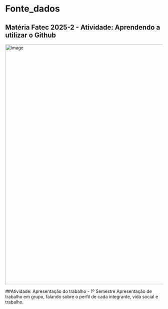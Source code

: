 # Fonte_dados
## Matéria Fatec 2025-2 - Atividade: Aprendendo a utilizar o Github
<img width="1654" height="765" alt="image" src="https://github.com/user-attachments/assets/d7178eac-9723-42ba-8a2d-c080100d4d03" />

##Atividade: Apresentação do trabalho - 1º Semestre
Apresentação de trabalho em grupo, falando sobre o perfil de cada integrante, vida social e trabalho.
